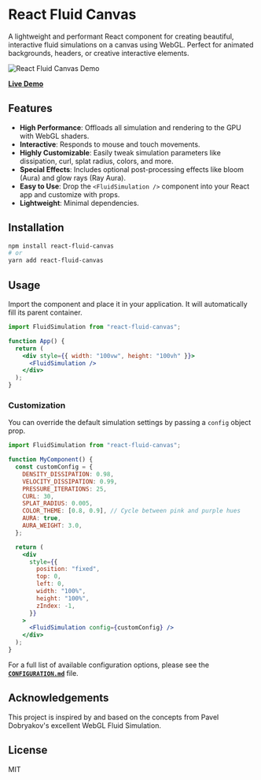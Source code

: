 # React Fluid Canvas

A lightweight and performant React component for creating beautiful, interactive fluid simulations on a canvas using WebGL. Perfect for animated backgrounds, headers, or creative interactive elements.

![React Fluid Canvas Demo](https://raw.githubusercontent.com/hieroglyphica/react-fluid-canvas/main/docs/assets/demo.gif)

**[Live Demo](https://temporal-codex.web.app/fluid)**

## Features

- **High Performance**: Offloads all simulation and rendering to the GPU with WebGL shaders.
- **Interactive**: Responds to mouse and touch movements.
- **Highly Customizable**: Easily tweak simulation parameters like dissipation, curl, splat radius, colors, and more.
- **Special Effects**: Includes optional post-processing effects like bloom (Aura) and glow rays (Ray Aura).
- **Easy to Use**: Drop the `<FluidSimulation />` component into your React app and customize with props.
- **Lightweight**: Minimal dependencies.

## Installation

```bash
npm install react-fluid-canvas
# or
yarn add react-fluid-canvas
```

## Usage

Import the component and place it in your application. It will automatically fill its parent container.

```jsx
import FluidSimulation from "react-fluid-canvas";

function App() {
  return (
    <div style={{ width: "100vw", height: "100vh" }}>
      <FluidSimulation />
    </div>
  );
}
```

### Customization

You can override the default simulation settings by passing a `config` object prop.

```jsx
import FluidSimulation from "react-fluid-canvas";

function MyComponent() {
  const customConfig = {
    DENSITY_DISSIPATION: 0.98,
    VELOCITY_DISSIPATION: 0.99,
    PRESSURE_ITERATIONS: 25,
    CURL: 30,
    SPLAT_RADIUS: 0.005,
    COLOR_THEME: [0.8, 0.9], // Cycle between pink and purple hues
    AURA: true,
    AURA_WEIGHT: 3.0,
  };

  return (
    <div
      style={{
        position: "fixed",
        top: 0,
        left: 0,
        width: "100%",
        height: "100%",
        zIndex: -1,
      }}
    >
      <FluidSimulation config={customConfig} />
    </div>
  );
}
```

For a full list of available configuration options, please see the [**`CONFIGURATION.md`**](./CONFIGURATION.md) file.

## Acknowledgements

This project is inspired by and based on the concepts from Pavel Dobryakov's excellent WebGL Fluid Simulation.

## License

MIT

